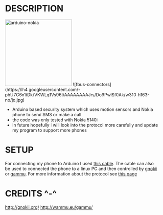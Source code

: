 DESCRIPTION
===========

<img alt="arduino-nokia" src="http://1.bp.blogspot.com/-Hirf4aZHbRI/UUrbZICU1rI/AAAAAAAAAKM/5wMKTcCDhW4/s1600/Arduino_3310.jpg" width="218px">
![fbus-connectors](https://lh4.googleusercontent.com/-phU7G6n1tDk/VKWLq1Vs96I/AAAAAAAAJrs/Do9PwlSf0Ak/w310-h163-no/jo.jpg)

* Arduino based security system which uses motion sensors and Nokia phone to send SMS or make a call
* the code was only tested with Nokia 5140i
* in future hopefully I will look into the protocol more carefully and update my program to support more phones


SETUP
=====

For connecting my phone to Arduino I used [this cable](http://www.dealextreme.com/p/data-cable-compatible-with-nokia-ca-42-446?item=13). The cable can also be used to connected the phone to a linux PC and then controlled by [gnokii](http://gnokii.org/) or [gammu](http://wammu.eu/gammu/). For more information about the protocol see [this page](http://www.embedtronics.com/nokia/fbus.html)


CREDITS ^-^
===========

http://gnokii.org/
http://wammu.eu/gammu/
